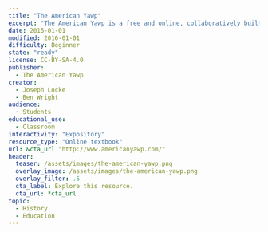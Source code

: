 ```yaml
---
title: "The American Yawp"
excerpt: "The American Yawp is a free and online, collaboratively built, open American history textbook designed for college-level history courses."
date: 2015-01-01
modified: 2016-01-01
difficulty: Beginner
state: "ready"
license: CC-BY-SA-4.0
publisher:
  - The American Yawp
creator:
  - Joseph Locke
  - Ben Wright
audience:
  - Students
educational_use:
  - Classroom
interactivity: "Expository"
resource_type: "Online textbook"
url: &cta_url "http://www.americanyawp.com/"
header:
  teaser: /assets/images/the-american-yawp.png
  overlay_image: /assets/images/the-american-yawp.png
  overlay_filter: .5
  cta_label: Explore this resource.
  cta_url: *cta_url
topic:
  - History
  - Education
---
```

